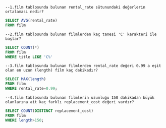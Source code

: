 `--1.film tablosunda bulunan rental_rate sütunundaki değerlerin ortalaması nedir?`
```SQL
SELECT AVG(rental_rate) 
FROM film
```
`--2.film tablosunda bulunan filmlerden kaç tanesi 'C' karakteri ile başlar?`
```SQL
SELECT COUNT(*)
FROM film
WHERE title LIKE 'C%'
```
`--3.film tablosunda bulunan filmlerden rental_rate değeri 0.99 a eşit olan en uzun (length) film kaç dakikadır?`
```SQL
SELECT MAX(length)
FROM film
WHERE rental_rate=0.99;
```


`--4.film tablosunda bulunan filmlerin uzunluğu 150 dakikadan büyük olanlarına ait kaç farklı replacement_cost değeri vardır?`
```SQL
SELECT COUNT(DISTINCT replacement_cost)
FROM film
WHERE length>150;
```
